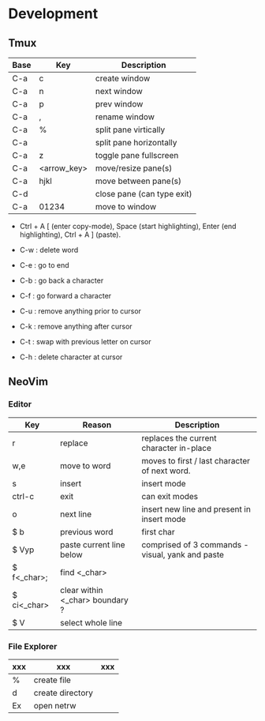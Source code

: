 # Development 

## Tmux
|Base|Key | Description   |
|---|------|----------------|
 C-a | c   |         create window
 C-a | n   |         next window
 C-a | p   |         prev window
 C-a | ,   |         rename window
 C-a | %   |         split pane virtically
 C-a |     |         split pane horizontally
 C-a | z   |         toggle pane fullscreen
 C-a | <arrow_key> | move/resize pane(s)
 C-a | hjkl     | move between pane(s)
 C-d       |     | close pane (can type exit)
 C-a | 01234    | move to window 

- Ctrl + A [ (enter copy-mode), Space (start highlighting), Enter (end highlighting), Ctrl + A ] (paste).

- C-w : delete word
- C-e : go to end 
- C-b : go back a character
- C-f : go forward a character
- C-u : remove anything prior to cursor
- C-k : remove anything after cursor
- C-t : swap with previous letter on cursor  
- C-h : delete character at cursor 


## NeoVim
### Editor
|Key|Reason | Description   |
|---|   --- |   ---         |
| r |   replace | replaces the current character in-place
| w,e| move to word | moves to first / last character of next word.
| s | insert | insert mode
| ctrl-c | exit | can exit modes|
| o | next line | insert new line and present in insert mode
|$ b | previous word | first char 
|$ Vyp| paste current line below | comprised of 3 commands - visual, yank and paste
|$ f<_char>; | find <_char> | 
|$ ci<_char> | clear within <_char> boundary ?
|$ V | select whole line

### File Explorer
|xxx|xxx|xxx|
|---|---|---|
  % | create file
  d | create directory
  Ex| open netrw
